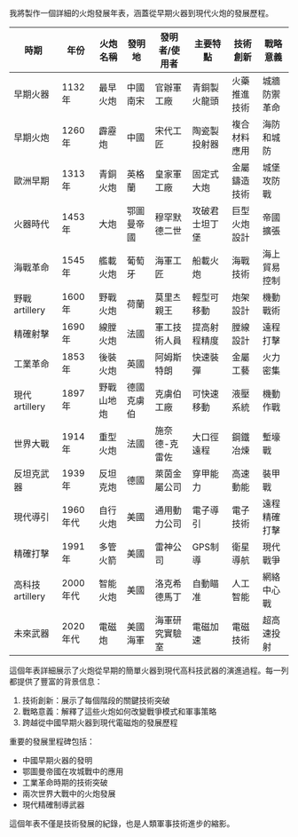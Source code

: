 我將製作一個詳細的火炮發展年表，涵蓋從早期火器到現代火炮的發展歷程。

| 時期 | 年份 | 火炮名稱 | 發明地 | 發明者/使用者 | 主要特點 | 技術創新 | 戰略意義 |
|------|------|----------|--------|--------------|----------|----------|----------|
| 早期火器 | 1132年 | 最早火炮 | 中國南宋 | 官辦軍工廠 | 青銅製火龍頭 | 火藥推進技術 | 城牆防禦革命 |
| 早期火炮 | 1260年 | 霹靂炮 | 中國 | 宋代工匠 | 陶瓷製投射器 | 複合材料應用 | 海防和城防 |
| 歐洲早期 | 1313年 | 青銅火炮 | 英格蘭 | 皇家軍工廠 | 固定式大炮 | 金屬鑄造技術 | 城堡攻防戰 |
| 火器時代 | 1453年 | 大炮 | 鄂圖曼帝國 | 穆罕默德二世 | 攻破君士坦丁堡 | 巨型火炮設計 | 帝國擴張 |
| 海戰革命 | 1545年 | 艦載火炮 | 葡萄牙 | 海軍工匠 | 船載火炮 | 海戰技術 | 海上貿易控制 |
| 野戰artillery | 1600年 | 野戰火炮 | 荷蘭 | 莫里츠親王 | 輕型可移動 | 炮架設計 | 機動戰術 |
| 精確射擊 | 1690年 | 線膛火炮 | 法國 | 軍工技術人員 | 提高射程精度 | 膛線設計 | 遠程打擊 |
| 工業革命 | 1853年 | 後裝火炮 | 英國 | 阿姆斯特朗 | 快速裝彈 | 金屬工藝 | 火力密集 |
| 現代artillery | 1897年 | 野戰山地炮 | 德國克虜伯 | 克虜伯工廠 | 可快速移動 | 液壓系統 | 機動作戰 |
| 世界大戰 | 1914年 | 重型火炮 | 法國 | 施奈德-克雷佐 | 大口徑遠程 | 鋼鐵冶煉 | 塹壕戰 |
| 反坦克武器 | 1939年 | 反坦克炮 | 德國 | 萊茵金屬公司 | 穿甲能力 | 高速動能 | 裝甲戰 |
| 現代導引 | 1960年代 | 自行火炮 | 美國 | 通用動力公司 | 電子導引 | 電子技術 | 遠程精確打擊 |
| 精確打擊 | 1991年 | 多管火箭 | 美國 | 雷神公司 | GPS制導 | 衛星導航 | 現代戰爭 |
| 高科技artillery | 2000年代 | 智能火炮 | 美國 | 洛克希德馬丁 | 自動瞄准 | 人工智能 | 網絡中心戰 |
| 未來武器 | 2020年代 | 電磁炮 | 美國海軍 | 海軍研究實驗室 | 電磁加速 | 電磁技術 | 超高速投射 |

這個年表詳細展示了火炮從早期的簡單火器到現代高科技武器的演進過程。每一列都提供了豐富的背景信息：

1. 技術創新：展示了每個階段的關鍵技術突破
2. 戰略意義：解釋了這些火炮如何改變戰爭模式和軍事策略
3. 跨越從中國早期火器到現代電磁炮的發展歷程

重要的發展里程碑包括：
- 中國早期火器的發明
- 鄂圖曼帝國在攻城戰中的應用
- 工業革命時期的技術突破
- 兩次世界大戰中的火炮發展
- 現代精確制導武器

這個年表不僅是技術發展的紀錄，也是人類軍事技術進步的縮影。